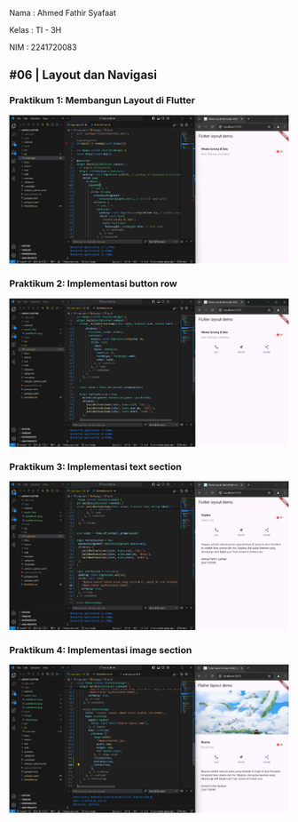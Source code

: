 Nama    : Ahmed Fathir Syafaat

Kelas   : TI - 3H

NIM     : 2241720083

## #06 | Layout dan Navigasi

### Praktikum 1: Membangun Layout di Flutter
![alt text](assets/img/praktikum1.png)

### Praktikum 2: Implementasi button row
![alt text](assets/img/praktikum2.png)

### Praktikum 3: Implementasi text section
![alt text](assets/img/praktikum3.png)

### Praktikum 4: Implementasi image section
![alt text](assets/img/praktikum4.png)
